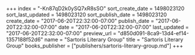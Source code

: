 +++
index = "-Kn87qD2k0ySQ7xR8sSO"
sort_create_date = 1498023120
sort_last_updated = 1498023120
sort_publish_date = 1498023120
create_date = "2017-06-20T22:32:00-07:00"
publish_date = "2017-06-20T22:32:00-07:00"
date = "2017-06-20T22:32:00-07:00"
last_updated = "2017-06-20T22:32:00-07:00"
preview_url = "d850d091-8ca9-13d4-ef14-1357188f52d6"
name = "Sartoris Literary Group"
title = "Sartoris Literary Group"
books_publisher = ["publishers/sartoris-literary-group.md"]
+++
